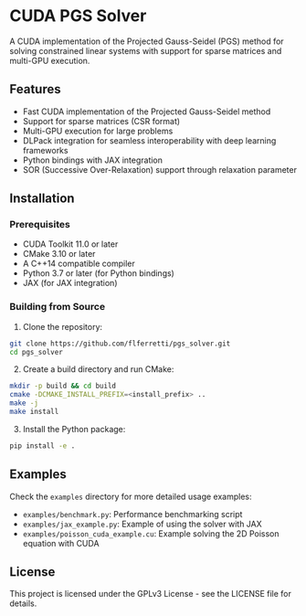 # CUDA PGS Solver

A CUDA implementation of the Projected Gauss-Seidel (PGS) method for solving constrained linear systems with support for sparse matrices and multi-GPU execution.

## Features

- Fast CUDA implementation of the Projected Gauss-Seidel method
- Support for sparse matrices (CSR format)
- Multi-GPU execution for large problems
- DLPack integration for seamless interoperability with deep learning frameworks
- Python bindings with JAX integration
- SOR (Successive Over-Relaxation) support through relaxation parameter

## Installation

### Prerequisites

- CUDA Toolkit 11.0 or later
- CMake 3.10 or later
- A C++14 compatible compiler
- Python 3.7 or later (for Python bindings)
- JAX (for JAX integration)

### Building from Source

1. Clone the repository:
```bash
git clone https://github.com/flferretti/pgs_solver.git
cd pgs_solver
```

2. Create a build directory and run CMake:
```bash
mkdir -p build && cd build
cmake -DCMAKE_INSTALL_PREFIX=<install_prefix> ..
make -j
make install
```

3. Install the Python package:
```bash
pip install -e .
```

## Examples

Check the `examples` directory for more detailed usage examples:

- `examples/benchmark.py`: Performance benchmarking script
- `examples/jax_example.py`: Example of using the solver with JAX
- `examples/poisson_cuda_example.cu`: Example solving the 2D Poisson equation with CUDA

## License

This project is licensed under the GPLv3 License - see the LICENSE file for details.
